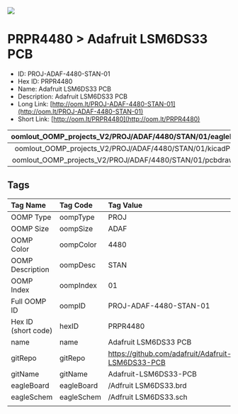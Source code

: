 


  
![][im]
# PRPR4480 > Adafruit LSM6DS33 PCB

- ID: PROJ-ADAF-4480-STAN-01
- Hex ID: PRPR4480
- Name: Adafruit LSM6DS33 PCB
- Description: Adafruit LSM6DS33 PCB
- Long Link: [http://oom.lt/PROJ-ADAF-4480-STAN-01](http://oom.lt/PROJ-ADAF-4480-STAN-01)
- Short Link: [http://oom.lt/PRPR4480](http://oom.lt/PRPR4480)
  

|oomlout_OOMP_projects_V2/PROJ/ADAF/4480/STAN/01/eagleImage.png|oomlout_OOMP_projects_V2/PROJ/ADAF/4480/STAN/01/eagleSchemImage.png|oomlout_OOMP_projects_V2/PROJ/ADAF/4480/STAN/01/kicadPcb3dFront.png|oomlout_OOMP_projects_V2/PROJ/ADAF/4480/STAN/01/kicadPcb3dBack.png|
| :---: | :---: | :---: | :---: |
|oomlout_OOMP_projects_V2/PROJ/ADAF/4480/STAN/01/kicadPcb3d.png|oomlout_OOMP_projects_V2/PROJ/ADAF/4480/STAN/01/bomBack.png|oomlout_OOMP_projects_V2/PROJ/ADAF/4480/STAN/01/bomFront.png|oomlout_OOMP_projects_V2/PROJ/ADAF/4480/STAN/01/pcbdraw.svg|
|oomlout_OOMP_projects_V2/PROJ/ADAF/4480/STAN/01/pcbdrawBack.svg||||

## Tags
  

|Tag Name|Tag Code|Tag Value|
| :--- | :--- | :--- |
|OOMP Type|oompType|PROJ|
|OOMP Size|oompSize|ADAF|
|OOMP Color|oompColor|4480|
|OOMP Description|oompDesc|STAN|
|OOMP Index|oompIndex|01|
|Full OOMP ID|oompID|PROJ-ADAF-4480-STAN-01|
|Hex ID (short code)|hexID|PRPR4480|
|name|name|Adafruit LSM6DS33 PCB|
|gitRepo|gitRepo|https://github.com/adafruit/Adafruit-LSM6DS33-PCB|
|gitName|gitName|Adafruit-LSM6DS33-PCB|
|eagleBoard|eagleBoard|/Adfruit LSM6DS33.brd|
|eagleSchem|eagleSchem|/Adfruit LSM6DS33.sch|
||||



[im]: PROJ/ADAF/4480/STAN/01/kicadPcb3d_450.png
